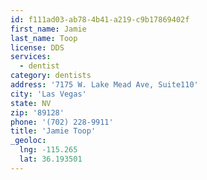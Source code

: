 ```yaml
---
id: f111ad03-ab78-4b41-a219-c9b17869402f
first_name: Jamie
last_name: Toop
license: DDS
services:
  - dentist
category: dentists
address: '7175 W. Lake Mead Ave, Suite110'
city: 'Las Vegas'
state: NV
zip: '89128'
phone: '(702) 228-9911'
title: 'Jamie Toop'
_geoloc:
  lng: -115.265
  lat: 36.193501
---
```

